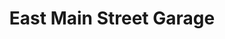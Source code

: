 ---
title: "East Main Street Garage"
url: /scottsville/east-main-street-garage/
shop: Autowerkstatt
---